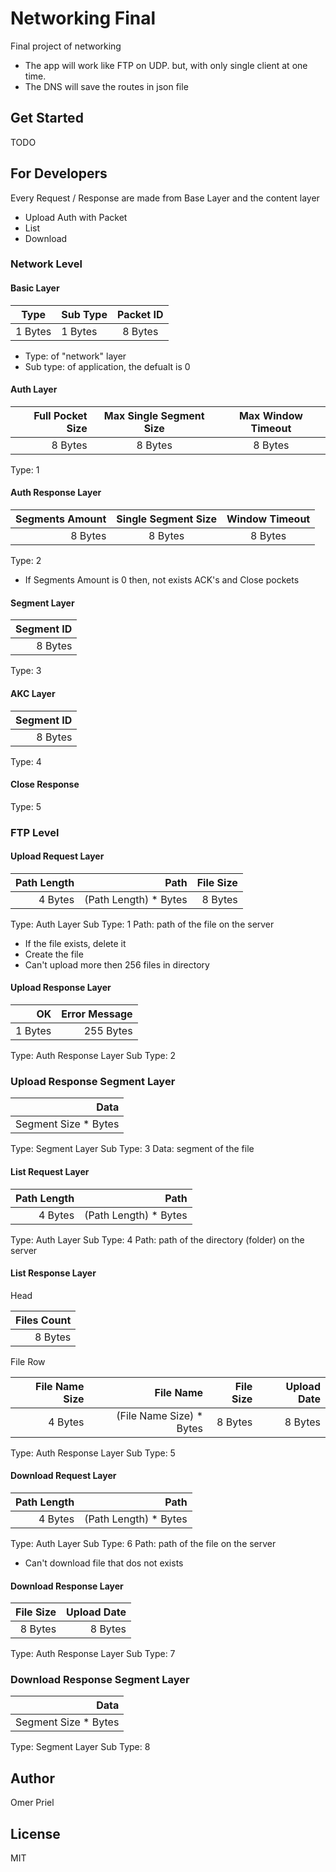 # Networking Final

Final project of networking

* The app will work like FTP on UDP. but, with only single client at one time.
* The DNS will save the routes in json file

## Get Started

TODO

## For Developers

Every Request / Response are made from Base Layer and the content layer

* Upload
  Auth with Packet
* List
* Download

### Network Level

#### Basic Layer

|   Type  |  Sub Type  | Packet ID |
|---------|:-----------|:---------:|
| 1 Bytes | 1 Bytes    | 8 Bytes   |

* Type: of "network" layer
* Sub type: of application, the defualt is 0

#### Auth Layer

| Full Pocket Size | Max Single Segment Size | Max Window Timeout |
|-----------------:|:-----------------------:|:------------------:|
| 8 Bytes          | 8 Bytes                 | 8 Bytes            |

Type: 1

#### Auth Response Layer

| Segments Amount | Single Segment Size | Window Timeout |
|----------------:|:-------------------:|:--------------:|
| 8 Bytes         | 8 Bytes             | 8 Bytes        |

Type: 2

* If Segments Amount is 0 then, not exists ACK's and Close pockets

#### Segment Layer

| Segment ID |
|-----------:|
| 8 Bytes    |

Type: 3

#### AKC Layer

| Segment ID |
|-----------:|
| 8 Bytes    |

Type: 4

#### Close Response

Type: 5

### FTP Level

#### Upload Request Layer

| Path Length |         Path          | File Size |
|------------:|----------------------:|----------:|
| 4 Bytes     | (Path Length) * Bytes | 8 Bytes   |

Type: Auth Layer
Sub Type: 1
Path: path of the file on the server

* If the file exists, delete it
* Create the file
* Can't upload more then 256 files in directory

#### Upload Response Layer

| OK      | Error Message |
|--------:|--------------:|
| 1 Bytes | 255 Bytes     |

Type: Auth Response Layer
Sub Type: 2

### Upload Response Segment Layer

|         Data         |
|---------------------:|
| Segment Size * Bytes |

Type: Segment Layer
Sub Type: 3
Data: segment of the file

#### List Request Layer

| Path Length |         Path          |
|------------:|----------------------:|
| 4 Bytes     | (Path Length) * Bytes |

Type: Auth Layer
Sub Type: 4
Path: path of the directory (folder) on the server

#### List Response Layer

Head

|  Files Count |
|-------------:|
| 8 Bytes      |

File Row

| File Name Size |        File Name         | File Size | Upload Date |
|---------------:|-------------------------:|----------:|------------:|
| 4 Bytes        | (File Name Size) * Bytes | 8 Bytes   | 8 Bytes     |

Type: Auth Response Layer
Sub Type: 5

#### Download Request Layer

| Path Length |         Path          |
|------------:|----------------------:|
| 4 Bytes     | (Path Length) * Bytes |

Type: Auth Layer
Sub Type: 6
Path: path of the file on the server

* Can't download file that dos not exists

#### Download Response Layer

| File Size | Upload Date |
|----------:|------------:|
| 8 Bytes   | 8 Bytes     |

Type: Auth Response Layer
Sub Type: 7

### Download Response Segment Layer

|         Data         |
|---------------------:|
| Segment Size * Bytes |

Type: Segment Layer
Sub Type: 8

## Author

Omer Priel

## License

MIT
